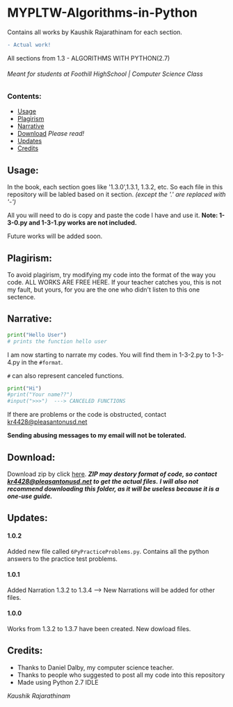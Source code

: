 # MYPLTW-Algorithms-in-Python
Contains all works by Kaushik Rajarathinam for each section.
```diff
- Actual work!
```
All sections from 1.3 - ALGORITHMS WITH PYTHON(2.7)

###### Meant for students at Foothill HighSchool | Computer Science Class

### Contents:
- [Usage](https://github.com/Kaushik-Rajarathinam/MYPLTW-Algorithms-in-Python#usage)
- [Plagirism](https://github.com/Kaushik-Rajarathinam/MYPLTW-Algorithms-in-Python#plagirism)
- [Narrative](https://github.com/Kaushik-Rajarathinam/MYPLTW-Algorithms-in-Python#narrative)
- [Download](https://github.com/Kaushik-Rajarathinam/MYPLTW-Algorithms-in-Python#download) _Please read!_
- [Updates](https://github.com/Kaushik-Rajarathinam/MYPLTW-Algorithms-in-Python#updates)
- [Credits](https://github.com/Kaushik-Rajarathinam/MYPLTW-Algorithms-in-Python#credits)

## Usage:
In the book, each section goes like '1.3.0',1.3.1, 1.3.2, etc.
So each file in this repository will be labled based on it section. _(except the '.' are replaced with '-')_

All you will need to do is copy and paste the code I have and use it.
__Note: 1-3-0.py and 1-3-1.py works are not included.__

Future works will be added soon.

## Plagirism:
To avoid plagirism, try modifying my code into the format of the way you code.
ALL WORKS ARE FREE HERE. If your teacher catches you, this is not my fault, but yours, for you are the one 
who didn't listen to this one sectence.

## Narrative:
```python
print("Hello User")
# prints the function hello user
```
I am now starting to narrate my codes. You will find them in 1-3-2.py to 1-3-4.py in the ``#format``.

``#`` can also represent canceled functions.
```python
print("Hi")
#print("Your name??")
#input(">>>")  ---> CANCELED FUNCTIONS
```
If there are problems or the code is obstructed, contact kr4428@pleasantonusd.net 

__Sending abusing messages to my email will not be tolerated.__

## Download:
Download zip by click [here](https://github.com/Kaushik-Rajarathinam/MYPLTW-Algorithms-in-Python/archive/master.zip).
___ZIP may destory format of code, so contact kr4428@pleasantonusd.net to get the actual files.___
___I will also not recommend downloading this folder, as it will be useless because it is a one-use guide.___

## Updates:
#### 1.0.2
Added new file called ``6PyPracticeProblems.py``. Contains all the python answers to the practice test problems. 
#### 1.0.1
Added Narration 1.3.2 to 1.3.4 --> New Narrations will be added for other files.
#### 1.0.0
Works from 1.3.2 to 1.3.7 have been created. New dowload files.

## Credits:
- Thanks to Daniel Dalby, my computer science teacher.
- Thanks to people who suggested to post all my code into this repository
- Made using Python 2.7 IDLE

_Kaushik Rajarathinam_ 
